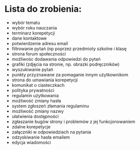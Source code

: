# Lista do zrobienia:

- wybór tematu
- wybór roku nauczania
- terminarz korepetycji
- dane kontaktowe
- potwierdzenie adresu email
- filtrowanie pytań (np poprzez przedmioty szkolne i klasę
- strona forum społeczności
- możliwośc dodawania odpowiedzi do pytań
- grafiki (zdjęcia na stronie, np. obrazki podręczników)
- wyszukiwanie pytań
- punkty przyznawane za pomaganie innym użytkownikom
- strona do umawiania korepetycji
- komunikat o ciasteczkach
- polityka prywatności
- regulamin użytkowania
- możliwość zmiany hasła
- system zgłoszeń złamania regulaminu
- możliwość zmiany nazwy
- ułatwienia dostępności
- zgłaszanie bugów strony i problemów z jej funkcjonowaniem
- zdalne korepetycje
- załączniki w odpowiedziach na pytania
- odzyskiwanie hasła emailem
- edycja wiadomości
